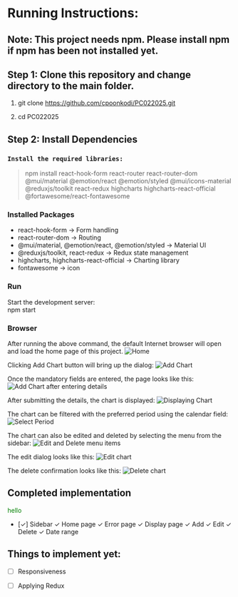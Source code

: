 # Running Instructions:

## Note: This project needs npm. Please install npm if npm has been not installed yet.

## Step 1: Clone this repository and change directory to the main folder.

1. git clone https://github.com/cpoonkodi/PC022025.git

2. cd PC022025

## Step 2: Install Dependencies

### `Install the required libraries:`

> npm install react-hook-form react-router react-router-dom @mui/material @emotion/react @emotion/styled @mui/icons-material @reduxjs/toolkit react-redux highcharts highcharts-react-official @fortawesome/react-fontawesome

### Installed Packages
* react-hook-form → Form handling
* react-router-dom → Routing
* @mui/material, @emotion/react, @emotion/styled → Material UI
* @reduxjs/toolkit, react-redux → Redux state management
* highcharts, highcharts-react-official → Charting library
* fontawesome → icon

### Run
Start the development server: <br>
npm start

### Browser
After running the above command, the default Internet browser will open and load the home page of this project.
![Home](https://github.com/user-attachments/assets/a5c7460d-5231-47c2-b145-3d3420056d91)

Clicking Add Chart button will bring up the dialog:
![Add Chart](https://github.com/user-attachments/assets/63ddfd21-a14e-42be-9bbe-15aa9e42d3e4)

Once the mandatory fields are entered, the page looks like this:
![Add Chart after entering details](https://github.com/user-attachments/assets/91857b5e-ce87-4256-a642-fd543279546b)

After submitting the details, the chart is displayed:
![Displaying Chart](https://github.com/user-attachments/assets/0a1fbb23-b992-46d1-900d-2aee6c774b93)

The chart can be filtered with the preferred period using the calendar field:
![Select Period](https://github.com/user-attachments/assets/d811eb8f-e964-4d54-93c0-36815ed5921f)

The chart can also be edited and deleted by selecting the menu from the sidebar:
![Edit and Delete menu items](https://github.com/user-attachments/assets/199e3206-a078-4ef7-99a2-89f125f46e86)

The edit dialog looks like this:
![Edit chart](https://github.com/user-attachments/assets/dd6e5212-a948-4794-8fde-1bddc4334b71)

The delete confirmation looks like this:
![Delete chart](https://github.com/user-attachments/assets/970146e7-0cc2-4879-9a98-f7ffefdc051f)

## Completed implementation

<span style="color:green;"> hello </span>

- [&check;] Sidebar
&check; Home page
&check; Error page
&check; Display page
&check; Add
&check; Edit
&check; Delete
&check; Date range

## Things to implement yet:

- [ ] Responsiveness
    
- [ ] Applying Redux




